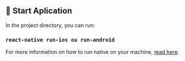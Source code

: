 ## 🚀 Start Aplication

In the project directory, you can run:

### `react-native run-ios ou run-android`

For more information on how to run native on your machine, [read here](https://reactnative.dev/docs/running-on-device).
